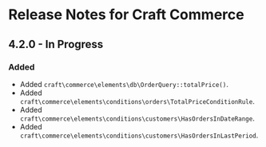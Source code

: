 # Release Notes for Craft Commerce

## 4.2.0 - In Progress

### Added
- Added `craft\commerce\elements\db\OrderQuery::totalPrice()`.
- Added `craft\commerce\elements\conditions\orders\TotalPriceConditionRule`.
- Added `craft\commerce\elements\conditions\customers\HasOrdersInDateRange`.
- Added `craft\commerce\elements\conditions\customers\HasOrdersInLastPeriod`.
